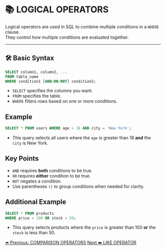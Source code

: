<!-- markdownlint-disable MD033 -->
<!-- markdownlint-disable MD004 -->

# 📚 LOGICAL OPERATORS

Logical operators are used in SQL to combine multiple conditions in a `WHERE` clause.  
They control how multiple conditions are evaluated together.

---

## 🛠️ Basic Syntax

```sql
SELECT column1, column2, ...
FROM table_name
WHERE condition1 [AND/OR/NOT] condition2;
```

- `SELECT` specifies the columns you want.
- `FROM` specifies the table.
- `WHERE` filters rows based on one or more conditions.

## Example

```sql
SELECT * FROM users WHERE age > 18 AND city = 'New York';
```

- This query selects all users where the `age` is greater than 18 **and** the `city` is New York.

## Key Points

- `AND` requires **both** conditions to be true.
- `OR` requires **either** condition to be true.
- `NOT` negates a condition.
- Use parentheses `()` to group conditions when needed for clarity.

## Additional Example

```sql
SELECT * FROM products
WHERE price > 100 OR stock < 50;
```

- This query selects products where the `price` is greater than 100 **or** the `stock` is less than 50.

[⬅️ Previous: COMPARISON OPERATORS](comparisonoperator.md)   [Next ➡️ LIKE OPERATOR](likeoperator.md)

